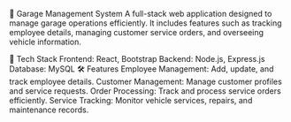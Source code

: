 🚗 Garage Management System
A full-stack web application designed to manage garage operations efficiently. It includes features such as tracking employee details, managing customer service orders, and overseeing vehicle information.

🌟 Tech Stack
Frontend: React, Bootstrap
Backend: Node.js, Express.js
Database: MySQL
🛠️ Features
Employee Management: Add, update, and track employee details.
Customer Management: Manage customer profiles and service requests.
Order Processing: Track and process service orders efficiently.
Service Tracking: Monitor vehicle services, repairs, and maintenance records.
